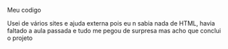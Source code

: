 
Meu codigo

Usei de vários sites e ajuda externa pois eu n sabia nada de HTML, havia faltado a aula passada e tudo me pegou de surpresa mas acho que conclui o projeto
